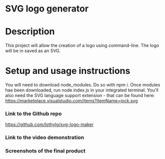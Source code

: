 # SVG logo generator

# Description
This project will allow the creation of a logo using command-line. The logo will be in saved as an SVG.

# Setup and usage instructions
You will need to download node_modules. Do so with npm i. Once modules hae been downloaded, run node index.js in your integrated terminal. You'll also need the SVG language support extension - that can be found here: https://marketplace.visualstudio.com/items?itemName=jock.svg



### Link to the Github repo
https://github.com/lothylg/svg-logo-maker

### Link to the video demonstration

### Screenshots of the final product

